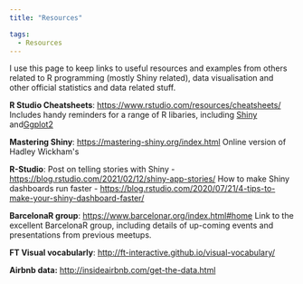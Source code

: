 ```yaml
---
title: "Resources"

tags:
  - Resources
---
```


I use this page to keep links to useful resources and examples from others related to R programming (mostly Shiny related), data visualisation and other official statistics and data related stuff.

**R Studio Cheatsheets**: https://www.rstudio.com/resources/cheatsheets/
Includes handy reminders for a range of R libaries, including [Shiny](https://shiny.rstudio.com/images/shiny-cheatsheet.pdf) and[Ggplot2](https://www.rstudio.com/wp-content/uploads/2015/03/ggplot2-cheatsheet.pdf)

**Mastering Shiny**: https://mastering-shiny.org/index.html
Online version of Hadley Wickham's 

**R-Studio**: 
Post on telling stories with Shiny - https://blog.rstudio.com/2021/02/12/shiny-app-stories/
How to make Shiny dashboards run faster - https://blog.rstudio.com/2020/07/21/4-tips-to-make-your-shiny-dashboard-faster/

**BarcelonaR group**: https://www.barcelonar.org/index.html#home
Link to the excellent BarcelonaR group, including details of up-coming events and presentations from previous meetups. 

**FT Visual vocabularly**: http://ft-interactive.github.io/visual-vocabulary/


**Airbnb data:** http://insideairbnb.com/get-the-data.html



